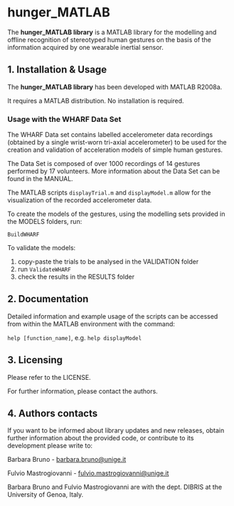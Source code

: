 # hunger_MATLAB

The **hunger_MATLAB library** is a MATLAB library for the modelling and offline recognition of stereotyped human gestures on the basis of the information acquired by one wearable inertial sensor.

## 1. Installation & Usage

The **hunger_MATLAB library** has been developed with MATLAB R2008a.

It requires a MATLAB distribution. No installation is required.

### Usage with the WHARF Data Set

The WHARF Data set contains labelled accelerometer data recordings (obtained by a single wrist-worn 
tri-axial accelerometer) to be used for the creation and validation of acceleration 
models of simple human gestures.

The Data Set is composed of over 1000 recordings of 14 gestures performed by 17 volunteers. More information about the Data Set can be found in the MANUAL.

The MATLAB scripts `displayTrial.m` and `displayModel.m` allow for the visualization 
of the recorded accelerometer data.

To create the models of the gestures, using the modelling sets provided in the MODELS folders, run:

`BuildWHARF`

To validate the models:

1. copy-paste the trials to be analysed in the VALIDATION folder
2. run `ValidateWHARF`
3. check the results in the RESULTS folder

## 2. Documentation

Detailed information and example usage of the scripts can be
 accessed from within the MATLAB environment with the command:

`help [function_name]`, e.g.
 `help displayModel`

## 3. Licensing

Please refer to the LICENSE.

For further information, please contact the authors.

## 4. Authors contacts

If you want to be informed about library updates and new releases, obtain further information about the provided code, or contribute to its development please write to:

Barbara Bruno - barbara.bruno@unige.it

Fulvio Mastrogiovanni - fulvio.mastrogiovanni@unige.it

Barbara Bruno and Fulvio Mastrogiovanni are with the dept. DIBRIS at the University of Genoa, Italy.
